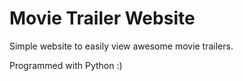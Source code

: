 # Movie Trailer Website
Simple website to easily view awesome movie trailers.

Programmed with Python :)
